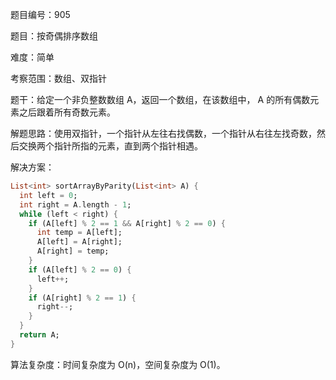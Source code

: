 题目编号：905

题目：按奇偶排序数组

难度：简单

考察范围：数组、双指针

题干：给定一个非负整数数组 A，返回一个数组，在该数组中， A 的所有偶数元素之后跟着所有奇数元素。

解题思路：使用双指针，一个指针从左往右找偶数，一个指针从右往左找奇数，然后交换两个指针所指的元素，直到两个指针相遇。

解决方案：

```dart
List<int> sortArrayByParity(List<int> A) {
  int left = 0;
  int right = A.length - 1;
  while (left < right) {
    if (A[left] % 2 == 1 && A[right] % 2 == 0) {
      int temp = A[left];
      A[left] = A[right];
      A[right] = temp;
    }
    if (A[left] % 2 == 0) {
      left++;
    }
    if (A[right] % 2 == 1) {
      right--;
    }
  }
  return A;
}
```

算法复杂度：时间复杂度为 O(n)，空间复杂度为 O(1)。